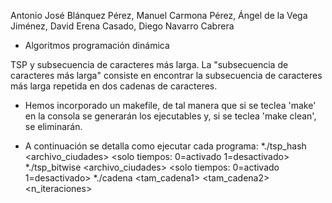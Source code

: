 Antonio José Blánquez Pérez, Manuel Carmona Pérez, Ángel de la Vega Jiménez, David Erena Casado, Diego Navarro Cabrera

- Algoritmos programación dinámica

TSP y subsecuencia de caracteres más larga. La "subsecuencia de caracteres más larga" consiste en encontrar la subsecuencia de caracteres más larga repetida en dos cadenas de caracteres.

- Hemos incorporado un makefile, de tal manera que si se teclea 'make' en la consola se generarán los ejecutables y, si se teclea 'make clean', se eliminarán.

- A continuación se detalla como ejecutar cada programa:
	*./tsp_hash <archivo_ciudades> <solo tiempos: 0=activado 1=desactivado>
	*./tsp_bitwise <archivo_ciudades> <solo tiempos: 0=activado 1=desactivado>
	*./cadena <tam_cadena1> <tam_cadena2> <mostrar cadenas: s=si n=no> <n_iteraciones>
